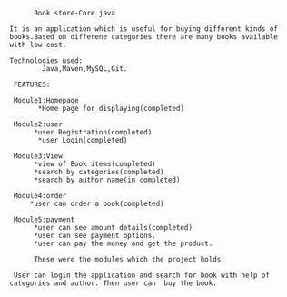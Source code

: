           Book store-Core java
       
    It is an application which is useful for buying different kinds of books.Based on differene categories there are many books available with low cost.
    
    Technologies used:
            Java,Maven,MySQL,Git.
            
     FEATURES:
     
     Module1:Homepage
           *Home page for displaying(completed)

     Module2:user
          *user Registration(completed)
           *user Login(completed)

     Module3:View
          *view of Book items(completed)
          *search by categories(completed)
          *search by author name(in completed)

     Module4:order
         *user can order a book(completed)
    
     Module5:payment
          *user can see amount details(completed)
          *user can see payment options.
          *user can pay the money and get the product.
          
          These were the modules which the project holds.
       
     User can login the application and search for book with help of categories and author. Then user can  buy the book.

